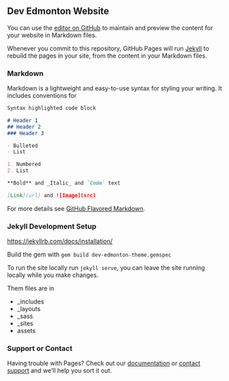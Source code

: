 ## Dev Edmonton Website

You can use the [editor on GitHub](https://github.com/devedmonton/devedmonton.github.io/edit/master/README.md) to maintain and preview the content for your website in Markdown files.

Whenever you commit to this repository, GitHub Pages will run [Jekyll](https://jekyllrb.com/) to rebuild the pages in your site, from the content in your Markdown files.

### Markdown

Markdown is a lightweight and easy-to-use syntax for styling your writing. It includes conventions for

```markdown
Syntax highlighted code block

# Header 1
## Header 2
### Header 3

- Bulleted
- List

1. Numbered
2. List

**Bold** and _Italic_ and `Code` text

[Link](url) and ![Image](src)
```

For more details see [GitHub Flavored Markdown](https://guides.github.com/features/mastering-markdown/).

### Jekyll Development Setup

https://jekyllrb.com/docs/installation/

Build the gem with `gem build dev-edmonton-theme.gemspec`

To run the site locally run `jekyll serve`, you can leave the site running locally while you make changes.

Them files are in
- _includes
- _layouts
- _sass
- _sites
- assets


### Support or Contact

Having trouble with Pages? Check out our [documentation](https://help.github.com/categories/github-pages-basics/) or [contact support](https://github.com/contact) and we’ll help you sort it out.
